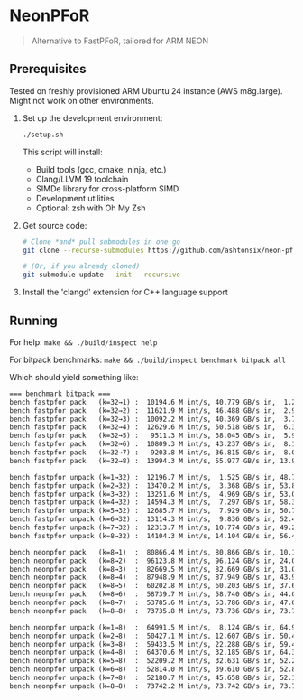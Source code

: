 # NeonPFoR

> Alternative to FastPFoR, tailored for ARM NEON

## Prerequisites

Tested on freshly provisioned ARM Ubuntu 24 instance (AWS m8g.large). Might not work on other environments.

1. Set up the development environment:

   ```sh
   ./setup.sh
   ```

   This script will install:

   - Build tools (gcc, cmake, ninja, etc.)
   - Clang/LLVM 19 toolchain
   - SIMDe library for cross-platform SIMD
   - Development utilities
   - Optional: zsh with Oh My Zsh

2. Get source code:

   ```sh
   # Clone *and* pull submodules in one go
   git clone --recurse-submodules https://github.com/ashtonsix/neon-pfor

   # (Or, if you already cloned)
   git submodule update --init --recursive
   ```

3. Install the 'clangd' extension for C++ language support

## Running

For help: `make && ./build/inspect help`

For bitpack benchmarks: `make && ./build/inspect benchmark bitpack all`

Which should yield something like:

```txt
=== benchmark bitpack ===
bench fastpfor pack   (k=32→1) :  10194.6 M int/s, 40.779 GB/s in,  1.274 GB/s out
bench fastpfor pack   (k=32→2) :  11621.9 M int/s, 46.488 GB/s in,  2.905 GB/s out
bench fastpfor pack   (k=32→3) :  10092.2 M int/s, 40.369 GB/s in,  3.785 GB/s out
bench fastpfor pack   (k=32→4) :  12629.6 M int/s, 50.518 GB/s in,  6.315 GB/s out
bench fastpfor pack   (k=32→5) :   9511.3 M int/s, 38.045 GB/s in,  5.945 GB/s out
bench fastpfor pack   (k=32→6) :  10809.3 M int/s, 43.237 GB/s in,  8.107 GB/s out
bench fastpfor pack   (k=32→7) :   9203.8 M int/s, 36.815 GB/s in,  8.053 GB/s out
bench fastpfor pack   (k=32→8) :  13994.3 M int/s, 55.977 GB/s in, 13.994 GB/s out

bench fastpfor unpack (k=1→32) :  12196.7 M int/s,  1.525 GB/s in, 48.787 GB/s out
bench fastpfor unpack (k=2→32) :  13470.2 M int/s,  3.368 GB/s in, 53.881 GB/s out
bench fastpfor unpack (k=3→32) :  13251.6 M int/s,  4.969 GB/s in, 53.006 GB/s out
bench fastpfor unpack (k=4→32) :  14594.3 M int/s,  7.297 GB/s in, 58.377 GB/s out
bench fastpfor unpack (k=5→32) :  12685.7 M int/s,  7.929 GB/s in, 50.743 GB/s out
bench fastpfor unpack (k=6→32) :  13114.3 M int/s,  9.836 GB/s in, 52.457 GB/s out
bench fastpfor unpack (k=7→32) :  12313.7 M int/s, 10.774 GB/s in, 49.255 GB/s out
bench fastpfor unpack (k=8→32) :  14104.3 M int/s, 14.104 GB/s in, 56.417 GB/s out

bench neonpfor pack   (k=8→1)  :  80866.4 M int/s, 80.866 GB/s in, 10.108 GB/s out
bench neonpfor pack   (k=8→2)  :  96123.8 M int/s, 96.124 GB/s in, 24.031 GB/s out
bench neonpfor pack   (k=8→3)  :  82669.5 M int/s, 82.669 GB/s in, 31.001 GB/s out
bench neonpfor pack   (k=8→4)  :  87948.9 M int/s, 87.949 GB/s in, 43.974 GB/s out
bench neonpfor pack   (k=8→5)  :  60202.8 M int/s, 60.203 GB/s in, 37.627 GB/s out
bench neonpfor pack   (k=8→6)  :  58739.7 M int/s, 58.740 GB/s in, 44.055 GB/s out
bench neonpfor pack   (k=8→7)  :  53785.6 M int/s, 53.786 GB/s in, 47.062 GB/s out
bench neonpfor pack   (k=8→8)  :  73735.8 M int/s, 73.736 GB/s in, 73.736 GB/s out

bench neonpfor unpack (k=1→8)  :  64991.5 M int/s,  8.124 GB/s in, 64.992 GB/s out
bench neonpfor unpack (k=2→8)  :  50427.1 M int/s, 12.607 GB/s in, 50.427 GB/s out
bench neonpfor unpack (k=3→8)  :  59433.5 M int/s, 22.288 GB/s in, 59.434 GB/s out
bench neonpfor unpack (k=4→8)  :  64370.6 M int/s, 32.185 GB/s in, 64.371 GB/s out
bench neonpfor unpack (k=5→8)  :  52209.2 M int/s, 32.631 GB/s in, 52.209 GB/s out
bench neonpfor unpack (k=6→8)  :  52814.0 M int/s, 39.610 GB/s in, 52.814 GB/s out
bench neonpfor unpack (k=7→8)  :  52180.7 M int/s, 45.658 GB/s in, 52.181 GB/s out
bench neonpfor unpack (k=8→8)  :  73742.2 M int/s, 73.742 GB/s in, 73.742 GB/s out
```
